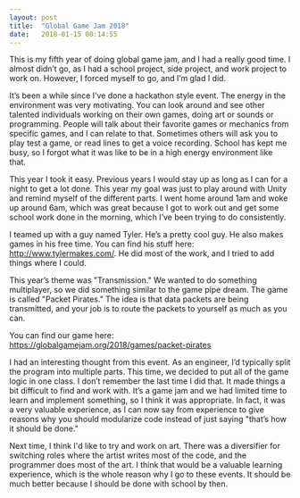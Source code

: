 ```yaml
---
layout: post
title:  "Global Game Jam 2018"
date:   2018-01-15 00:14:55
---
```

This is my fifth year of doing global game jam, and I had a really good time. I almost didn’t go, as I had a school project, side project, and work project to work on. However, I forced myself to go, and I’m glad I did.

It’s been a while since I’ve done a hackathon style event. The energy in the environment was very motivating. You can look around and see other talented individuals working on their own games, doing art or sounds or programming. People will talk about their favorite games or mechanics from specific games, and I can relate to that. Sometimes others will ask you to play test a game, or read lines to get a voice recording. School has kept me busy, so I forgot what it was like to be in a high energy environment like that.

This year I took it easy. Previous years I would stay up as long as I can for a night to get a lot done. This year my goal was just to play around with Unity and remind myself of the different parts. I went home around 1am and woke up around 6am, which was great because I got to work out and get some school work done in the morning, which I’ve been trying to do consistently. 

I teamed up with a guy named Tyler. He’s a pretty cool guy. He also makes games in his free time. You can find his stuff here: http://www.tylermakes.com/. He did most of the work, and I tried to add things where I could. 

This year’s theme was "Transmission." We wanted to do something multiplayer, so we did something similar to the game pipe dream. The game is called "Packet Pirates." The idea is that data packets are being transmitted, and your job is to route the packets to yourself as much as you can.

You can find our game here: https://globalgamejam.org/2018/games/packet-pirates

I had an interesting thought from this event. As an engineer, I’d typically split the program into multiple parts. This time, we decided to put all of the game logic in one class. I don’t remember the last time I did that. It made things a bit difficult to find and work with. It’s a game jam and we had limited time to learn and implement something, so I think it was appropriate. In fact, it was a very valuable experience, as I can now say from experience to give reasons why you should modularize code instead of just saying "that’s how it should be done."

Next time, I think I'd like to try and work on art. There was a diversifier for switching roles where the artist writes most of the code, and the programmer does most of the art. I think that would be a valuable learning experience, which is the whole reason why I go to these events. It should be much better because I should be done with school by then.